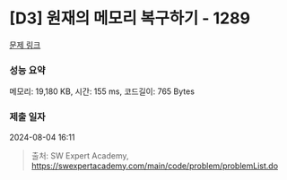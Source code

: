 # [D3] 원재의 메모리 복구하기 - 1289 

[문제 링크](https://swexpertacademy.com/main/code/problem/problemDetail.do?contestProbId=AV19AcoKI9sCFAZN) 

### 성능 요약

메모리: 19,180 KB, 시간: 155 ms, 코드길이: 765 Bytes

### 제출 일자

2024-08-04 16:11



> 출처: SW Expert Academy, https://swexpertacademy.com/main/code/problem/problemList.do